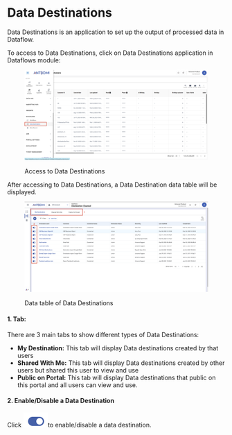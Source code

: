 # Data Destinations

Data Destinations is an application to set up the output of processed data in Dataflow.

To access to Data Destinations, click on Data Destinations application in Dataflows module:

<figure><img src="../../.gitbook/assets/image (428).png" alt=""><figcaption><p>Access to Data Destinations</p></figcaption></figure>

After accessing to Data Destinations, a Data Destination data table will be displayed.

<figure><img src="../../.gitbook/assets/image (1643).png" alt=""><figcaption><p>Data table of Data Destinations</p></figcaption></figure>

#### 1. Tab:

There are 3 main tabs to show different types of Data Destinations:

* **My Destination:** This tab will display Data destinations created by that users
* **Shared With Me:** This tab will display Data destinations created by other users but shared this user to view and use
* **Public on Portal:** This tab will display Data destinations that public on this portal and all users can view and use.

#### 2. Enable/Disable a Data Destination

Click <img src="../../.gitbook/assets/image (2062).png" alt="" data-size="line">to enable/disable a data destination.
